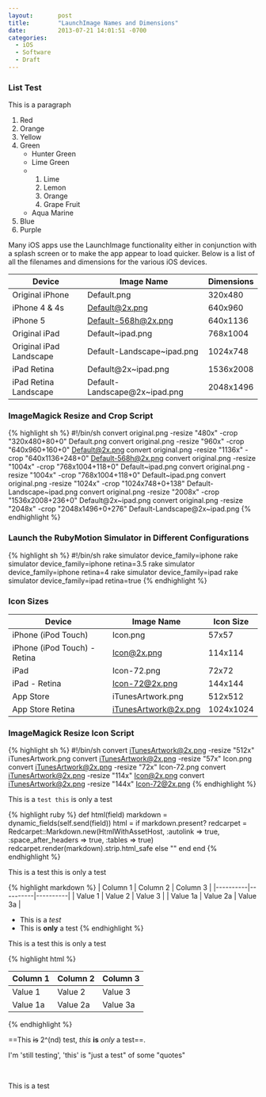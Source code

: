 ```yaml
---
layout:       post
title:        "LaunchImage Names and Dimensions"
date:         2013-07-21 14:01:51 -0700
categories:
  - iOS
  - Software
  - Draft
---
```




### List Test

 This is a paragraph

 1. Red
 1. Orange
 1. Yellow
 1. Green
    * Hunter Green
    * Lime Green
    *
      1. Lime
      1. Lemon
      1. Orange
      1. Grape Fruit
    * Aqua Marine
 1. Blue
 1. Purple

 Many iOS apps use the LaunchImage functionality either in conjunction with a splash screen or to make the app appear to load quicker. Below is a list of all the filenames and dimensions for the various iOS devices.

|__Device__|__Image Name__|__Dimensions__|
|---|---|---|
|Original iPhone|Default.png|320x480|
|iPhone 4 & 4s|Default@2x.png|640x960|
|iPhone 5|Default-568h@2x.png|640x1136|
|Original iPad|Default~ipad.png|768x1004|
|Original iPad Landscape|Default-Landscape~ipad.png|1024x748|
|iPad Retina|Default@2x~ipad.png|1536x2008|
|iPad Retina Landscape|Default-Landscape@2x~ipad.png|2048x1496|

### ImageMagick Resize and Crop Script

{% highlight sh %}
#!/bin/sh
convert original.png -resize "480x" -crop "320x480+80+0" Default.png
convert original.png -resize "960x" -crop "640x960+160+0" Default@2x.png
convert original.png -resize "1136x" -crop "640x1136+248+0" Default-568h@2x.png
convert original.png -resize "1004x" -crop "768x1004+118+0" Default~ipad.png
convert original.png -resize "1004x" -crop "768x1004+118+0" Default~ipad.png
convert original.png -resize "1024x" -crop "1024x748+0+138" Default-Landscape~ipad.png
convert original.png -resize "2008x" -crop "1536x2008+236+0" Default@2x~ipad.png
convert original.png -resize "2048x" -crop "2048x1496+0+276" Default-Landscape@2x~ipad.png
{% endhighlight %}

### Launch the RubyMotion Simulator in Different Configurations

{% highlight sh %}
#!/bin/sh
rake simulator device_family=iphone
rake simulator device_family=iphone retina=3.5
rake simulator device_family=iphone retina=4
rake simulator device_family=ipad
rake simulator device_family=ipad retina=true
{% endhighlight %}

### Icon Sizes

|__Device__|__Image Name__|__Icon Size__|
|---|---|---|
|iPhone (iPod Touch)|Icon.png|57x57|
|iPhone (iPod Touch) - Retina|Icon@2x.png|114x114|
|iPad|Icon-72.png |72x72|
|iPad - Retina|Icon-72@2x.png |144x144|
|App Store|iTunesArtwork.png |512x512|
|App Store Retina|iTunesArtwork@2x.png |1024x1024|

### ImageMagick Resize Icon Script

{% highlight sh %}
#!/bin/sh
convert iTunesArtwork@2x.png -resize "512x" iTunesArtwork.png
convert iTunesArtwork@2x.png -resize "57x" Icon.png
convert iTunesArtwork@2x.png -resize "72x" Icon-72.png
convert iTunesArtwork@2x.png -resize "114x" Icon@2x.png
convert iTunesArtwork@2x.png -resize "144x" Icon-72@2x.png
{% endhighlight %}

This is a `test this` is only a test

{% highlight ruby %}
  def html(field)
    markdown = dynamic_fields(self.send(field))
    html = if markdown.present?
      redcarpet = Redcarpet::Markdown.new(HtmlWithAssetHost, :autolink => true, :space_after_headers => true, :tables => true)
      redcarpet.render(markdown).strip.html_safe
    else
      ""
    end
  end
{% endhighlight %}

 This is a test this is only a test

{% highlight markdown %}
| Column 1 | Column 2 | Column 3 |
|----------|----------|----------|
| Value 1  | Value 2  | Value 3  |
| Value 1a | Value 2a | Value 3a |
* This is a _test_
* This is **only** a test
{% endhighlight %}

 This is a test this is only a test

{% highlight html %}
<table>
  <thead>
    <tr class="row">
      <th class="header">Column 1</th>
      <th class="header">Column 2</th>
      <th class="header">Column 3</th>
    </tr>
  </thead>
  <tbody>
    <tr class="row">
      <td class="cell">Value 1</td>
      <td class="cell">Value 2</td>
      <td class="cell">Value 3</td>
    </tr>
    <tr
 class="row">
      <td class="cell">Value 1a</td>
      <td class="cell">Value 2a</td>
      <td class="cell">Value 3a</td>
    </tr>
  </tbody>
</table>
{% endhighlight %}

  ==This ~~is~~  2^(nd)  test,  *this*  __is__  _only_ a test==.

 I'm 'still testing', 'this' is "just a test" of some "quotes"

 ﻿

 This is a test
